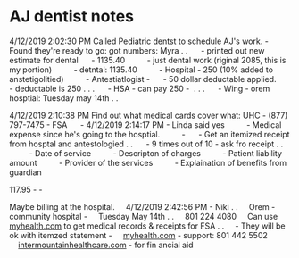 # AJ dentist notes

4/12/2019 2:02:30 PM
Called Pediatric dentst to schedule AJ's work.
\- Found they're ready to go: got numbers:
Myra . .
     - printed out new estimate for dental
     - 1135.40
         - just dental work (riginal 2085, this is my portion)
         - detntal: 1135.40
         - Hospital - 250 (10% added to anstetigolitied)
         - Antestiatlogist -
     - 50 dollar deductable applied.
     - deductable is 250 . . .
     - HSA - can pay 250 -  . . .
     - Wing - orem hosptial: Tuesday may 14th . .

4/12/2019 2:10:38 PM
Find out what medical cards cover what:
UHC - (877) 797-7475
\- FSA
     - 4/12/2019 2:14:17 PM - Linda said yes
         - Medical expense since he's going to the hosptial.
         -
     - Get an itemized receipt from hosptal and antestologied . .
     - 9 times out of 10 - ask fro receipt . .
         - Date of service
         - Descripton of charges
         - Patient liability amount
         - Provider of the services
         - Explaination of benefits from guardian

117.95 -
\-

Maybe billing at the hospital.
    4/12/2019 2:42:56 PM - Niki . .
    Orem - community hospital -
    Tuesday May 14th . .
    801 224 4080
    Can use [myhealth.com](http://myhealth.com/) to get medical records & receipts for FSA . .
    - They will be ok with itemzed statement -
    [myhealth.com](http://myhealth.com/) - support: 801 442 5502
    [intermountainhealthcare.com](http://intermountainhealthcare.com/) - for fin ancial aid
